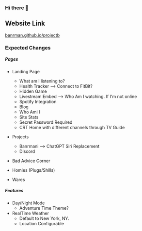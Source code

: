 ### Hi there 👋
## Website Link
[banrman.github.io/projectb](banrman.github.io/projectb) 

### Expected Changes

##### Pages
- Landing Page
  - What am I listening to?
  - Health Tracker --> Connect to FitBit?
  - Hidden Game
  - Livestream Embed --> Who Am I watching. If I'm not online
  - Spotify Integration
  - Blog
  - Who Ami I
  - Site Stats
  - Secret Password Required
  - CRT Home with different channels through TV Guide
  
- Projects
  - Banrmani --> ChatGPT Siri Replacement
  - Discord
- Bad Advice Corner
- Homies (Plugs/Shills)
- Wares

##### Features
- Day/Night Mode
  - Adventure Time Theme?
- RealTime Weather
  - Default to New York, NY.
  - Location Configurable



<!--
**banrman/banrman** is a ✨ _special_ ✨ repository because its `README.md` (this file) appears on your GitHub profile.

Here are some ideas to get you started:

- 🔭 I’m currently working on ...
- 🌱 I’m currently learning ...
- 👯 I’m looking to collaborate on ...
- 🤔 I’m looking for help with ...
- 💬 Ask me about ...
- 📫 How to reach me: ...
- 😄 Pronouns: ...
- ⚡ Fun fact: ...
-->
